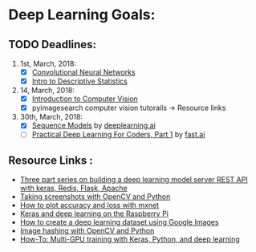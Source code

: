 # Deep Learning Goals:

## TODO Deadlines:
1. 1st, March, 2018:
   	- [x] [Convolutional Neural Networks](https://www.coursera.org/learn/convolutional-neural-networks)
	- [x] [Intro to Descriptive Statistics](https://classroom.udacity.com/courses/ud827)
2. 14, March, 2018:
   	- [x] [Introduction to Computer Vision](https://in.udacity.com/course/introduction-to-computer-vision--ud810)
	- [x] pyimagesearch computer vision tutorails -> Resource links
3. 30th, March, 2018:
	- [x] [Sequence Models](https://www.coursera.org/learn/nlp-sequence-models) by [deeplearning.ai](https://deeplearning.ai) 
	- [ ] [Practical Deep Learning For Coders, Part 1](http://course.fast.ai/lessons/lessons.html) by [fast.ai](http://www.fast.ai/)

## Resource Links :

  - [Three part series on building a deep learning model server REST API with keras, Redis, Flask, Apache](https://www.pyimagesearch.com/2018/02/05/deep-learning-production-keras-redis-flask-apache/)
  - [Taking screenshots with OpenCV and Python](https://www.pyimagesearch.com/2018/01/01/taking-screenshots-with-opencv-and-python/)
  - [How to plot accuracy and loss with mxnet](https://www.pyimagesearch.com/2017/12/25/plot-accuracy-loss-mxnet/)
  - [Keras and deep learning on the Raspberry Pi](https://www.pyimagesearch.com/2017/12/18/keras-deep-learning-raspberry-pi/)
  - [How to create a deep learning dataset using Google Images](https://www.pyimagesearch.com/2017/12/04/how-to-create-a-deep-learning-dataset-using-google-images/)	 	 	
  - [Image hashing with OpenCV and Python](https://www.pyimagesearch.com/2017/11/27/image-hashing-opencv-python/)
  - [How-To: Multi-GPU training with Keras, Python, and deep learning](https://www.pyimagesearch.com/2017/10/30/how-to-multi-gpu-training-with-keras-python-and-deep-learning/)
	
